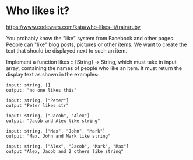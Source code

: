 # Who likes it?
https://www.codewars.com/kata/who-likes-it/train/ruby

You probably know the "like" system from Facebook and other pages. People can "like" blog posts, pictures or other items. We want to create the text that should be displayed next to such an item.

Implement a function likes :: [String] -> String, which must take in input array, containing the names of people who like an item. It must return the display text as shown in the examples:

```
input: string, [] 
output: "no one likes this"

input: string, ["Peter"] 
output "Peter likes str"

input: string, ["Jacob", "Alex"] 
output: "Jacob and Alex like string"

input: string, ["Max", "John", "Mark"] 
output: "Max, John and Mark like string"

input: string, ["Alex", "Jacob", "Mark", "Max"] 
output "Alex, Jacob and 2 others like string"
```
